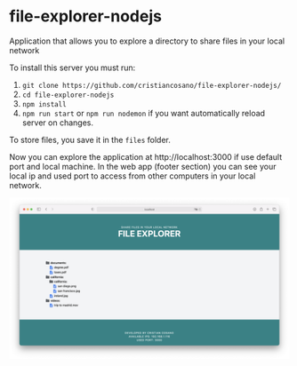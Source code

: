# file-explorer-nodejs
Application that allows you to explore a directory to share files in your local network

To install this server you must run: 
1. `git clone https://github.com/cristiancosano/file-explorer-nodejs/`
1. `cd file-explorer-nodejs`
1. `npm install`
1. `npm run start` or `npm run nodemon` if you want automatically reload server on changes.

To store files, you save it in the `files` folder.

Now you can explore the application at http://localhost:3000 if use default port and local machine. In the web app (footer section) you can see your local ip and used port to access from other computers in your local network.

![app-demo](files/screenshot.png?raw=true "Demo of running app")
